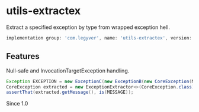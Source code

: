 # utils-extractex
Extract a specified exception by type from wrapped exception hell.

```groovy
implementation group: 'com.legyver', name: 'utils-extractex', version: '3.4.1'
```
## Features
Null-safe and InvocationTargetException handling.

```java
Exception EXCEPTION = new ExceptionC(new ExceptionB(new CoreException(MESSAGE)));
CoreException extracted = new ExceptionExtractor<>(CoreException.class).extractException(EXCEPTION);
assertThat(extracted.getMessage(), is(MESSAGE));
```

Since 1.0